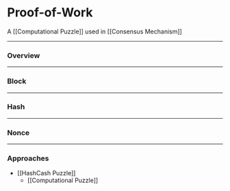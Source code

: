 # Proof-of-Work
A [[Computational Puzzle]] used in [[Consensus Mechanism]]
___
### Overview


___
### Block


___
### Hash


___
### Nonce


___
### Approaches


- [[HashCash Puzzle]]
	- [[Computational Puzzle]]